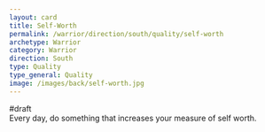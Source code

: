 ```yaml
---
layout: card
title: Self-Worth
permalink: /warrior/direction/south/quality/self-worth
archetype: Warrior
category: Warrior
direction: South
type: Quality
type_general: Quality
image: /images/back/self-worth.jpg
---
```

#draft   
Every day, do something that increases your measure of self worth. 
